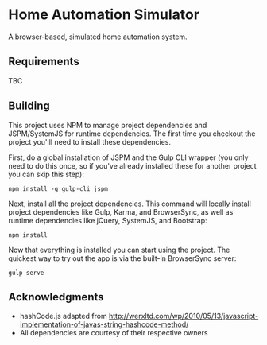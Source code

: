 # Home Automation Simulator
A browser-based, simulated home automation system.

## Requirements
TBC

## Building

This project uses NPM to manage project dependencies and JSPM/SystemJS for runtime dependencies. The first time you 
checkout the project you'lll need to install these dependencies. 

First, do a global installation of JSPM and the Gulp CLI wrapper (you only need to do this once, so if you've already 
installed these for another project you can skip this step): 

```
npm install -g gulp-cli jspm
```

Next, install all the project dependencies. This command will locally install project dependencies like Gulp, Karma, and
 BrowserSync, as well as runtime dependencies like jQuery, SystemJS, and Bootstrap:
```
npm install
```

Now that everything is installed you can start using the project. The quickest way to try out the app is via the 
built-in BrowserSync server:

```
gulp serve
```

## Acknowledgments

* hashCode.js adapted from http://werxltd.com/wp/2010/05/13/javascript-implementation-of-javas-string-hashcode-method/
* All dependencies are courtesy of their respective owners